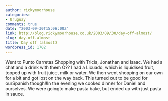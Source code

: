 ```yaml
---
author: rickymoorhouse
categories:
- Uruguay
comments: true
date: "2003-09-30T15:08:00Z"
link: http://blog.rickymoorhouse.co.uk/2003/09/30/day-off-almost/
slug: day-off-almost
title: Day off (almost)
wordpress_id: 1702
---
```


Went to Punto Carretas Shopping with Tricia, Jonathan and Isaac. We had a chat and a drink with them Ô?? I had a Licuado, which is liquidised fruit, topped up with fruit juice, milk or water. We then went shopping on our own for a bit and got lost on the way back. This turned out to be good for ourSpanish though!!In the evening we cooked dinner for Daniel and ourselves. We were goingto make pasta bake, but ended up with just pasta in sauce.
